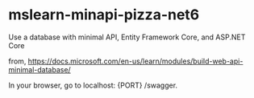 # mslearn-minapi-pizza-net6

Use a database with minimal API, Entity Framework Core, and ASP.NET Core

from,
https://docs.microsoft.com/en-us/learn/modules/build-web-api-minimal-database/

In your browser, go to localhost: {PORT} /swagger.
